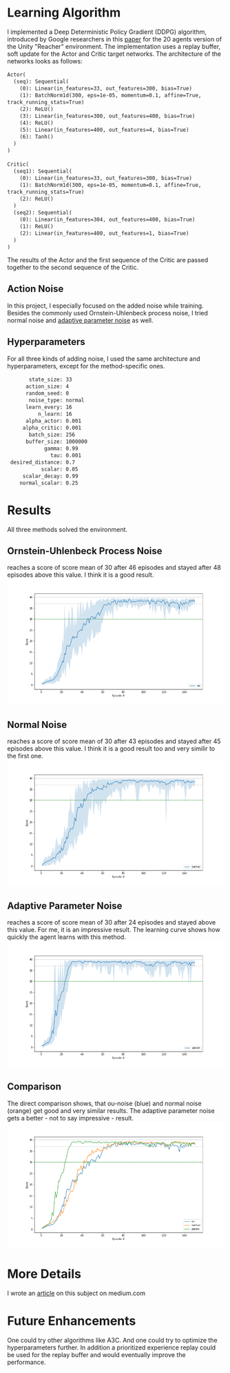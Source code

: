 # Learning Algorithm

I implemented a Deep Deterministic Policy Gradient (DDPG) algorithm, introduced by Google researchers in this [paper](https://arxiv.org/abs/1509.02971) for the 20 agents version of the Unity "Reacher" environment. The implementation uses a replay buffer, soft update for the Actor and Critic target networks. The architecture of the networks looks as follows:

```
Actor(
  (seq): Sequential(
    (0): Linear(in_features=33, out_features=300, bias=True)
    (1): BatchNorm1d(300, eps=1e-05, momentum=0.1, affine=True, track_running_stats=True)
    (2): ReLU()
    (3): Linear(in_features=300, out_features=400, bias=True)
    (4): ReLU()
    (5): Linear(in_features=400, out_features=4, bias=True)
    (6): Tanh()
  )
)

Critic(
  (seq1): Sequential(
    (0): Linear(in_features=33, out_features=300, bias=True)
    (1): BatchNorm1d(300, eps=1e-05, momentum=0.1, affine=True, track_running_stats=True)
    (2): ReLU()
  )
  (seq2): Sequential(
    (0): Linear(in_features=304, out_features=400, bias=True)
    (1): ReLU()
    (2): Linear(in_features=400, out_features=1, bias=True)
  )
)
```
The results of the Actor and the first sequence of the Critic are passed together to the second sequence of the Critic.
## Action Noise
In this project, I especially focused on the added noise while training. Besides the commonly used Ornstein-Uhlenbeck process noise, I tried normal noise and [adaptive parameter noise](https://arxiv.org/abs/1706.01905) as well.

## Hyperparameters
For all three kinds of adding noise, I used the same architecture and hyperparameters, except for the method-specific ones.

```
       state_size: 33
      action_size: 4
      random_seed: 0
       noise_type: normal
      learn_every: 16
          n_learn: 16
      alpha_actor: 0.001
     alpha_critic: 0.001
       batch_size: 256
      buffer_size: 1000000
            gamma: 0.99
              tau: 0.001
 desired_distance: 0.7
           scalar: 0.05
     scalar_decay: 0.99
    normal_scalar: 0.25
```

# Results
All three methods solved the environment.

## Ornstein-Uhlenbeck Process Noise
reaches a score of score mean of 30 after 46 episodes and stayed after 48 episodes above this value. I think it is a good result.
![](ou.png)

## Normal Noise
reaches a score of score mean of 30 after 43 episodes and stayed after 45 episodes above this value. I think it is a good result too and very similir to the first one.
![](normal.png)

## Adaptive Parameter Noise
reaches a score of score mean of 30 after 24 episodes and stayed above this value. For me, it is an impressive result. The learning curve shows how quickly the agent learns with this method. 
![](param.png)

## Comparison
The direct comparison shows, that ou-noise (blue) and normal noise (orange) get good and very similar results. The adaptive parameter noise gets a better - not to say impressive - result. 
![](compare.png)

# More Details
I wrote an [article](https://medium.com/@soeren-kirchner/deep-deterministic-policy-gradient-ddpg-with-and-without-ornstein-uhlenbeck-process-e6d272adfc3) on this subject on medium.com

# Future Enhancements
One could try other algorithms like A3C. And one could try to optimize the hyperparameters further. In addition a prioritized experience replay could be used for the replay buffer and would eventually improve the performance.